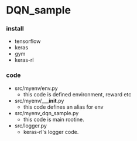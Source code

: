# DQN_sample

### install
 - tensorflow
 - keras
 - gym
 - keras-rl

### code
 - src/myenv/env.py
    - this code is defined environment, reward etc
 - src/myenv/_____init__.py
    - this code defines an alias for env
 - src/myenv_dqn_sample.py
    - this code is main rootine.
 - src/logger.py
    - keras-rl's logger code.
